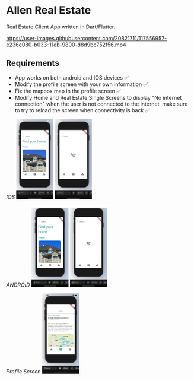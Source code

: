 # Allen Real Estate

Real Estate Client App written in Dart/Flutter.

https://user-images.githubusercontent.com/20821711/117556957-e236e080-b033-11eb-9800-d8d9bc752f56.mp4

## Requirements
- App works on both android and IOS devices ✅
- Modify the profile screen with your own information ✅
- Fix the mapbox map in the profile screen ✅
- Modify Home and Real Estate Single Screens to display "No internet connection" when the user is not connected to the internet, make sure to try to reload the screen when connectivity is back ✅



*IOS* 
        <img src="screenshots/IphoneWifi.PNG" width="100" >     <img src="screenshots/IphoneW:OWifi.PNG" width="100" > 

*ANDROID*
    <img src="screenshots/AndroidWithWifi.JPG" width="100" height="220" >     <img src="screenshots/AndroidW:OWifi.JPG" width="100" height="220" > 

*Profile Screen*
    <img src="screenshots/ProfileScreen.png" width="100" >




